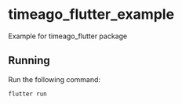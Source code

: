 # timeago_flutter_example

Example for timeago_flutter package

## Running

Run the following command:

```bash
flutter run
```
